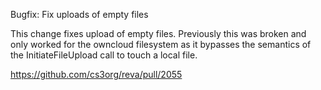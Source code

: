 Bugfix: Fix uploads of empty files

This change fixes upload of empty files.
Previously this was broken and only worked for the
owncloud filesystem as it bypasses the semantics of the
InitiateFileUpload call to touch a local file.

https://github.com/cs3org/reva/pull/2055
